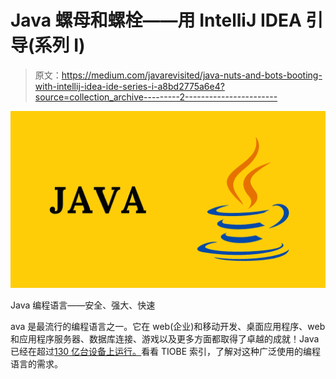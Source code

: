 # Java 螺母和螺栓——用 IntelliJ IDEA 引导(系列 I)

> 原文：<https://medium.com/javarevisited/java-nuts-and-bots-booting-with-intellij-idea-ide-series-i-a8bd2775a6e4?source=collection_archive---------2----------------------->

![](img/6209d708a9da0d4972660ff103c59c33.png)

Java 编程语言——安全、强大、快速

ava 是最流行的编程语言之一。它在 web(企业)和移动开发、桌面应用程序、web 和应用程序服务器、数据库连接、游戏以及更多方面都取得了卓越的成就！Java 已经在超过[130 亿台设备上运行。](https://www.oracle.com/java/moved-by-java/timeline/)看看 TIOBE 索引，了解对这种广泛使用的编程语言的需求。
